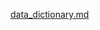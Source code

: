 [data_dictionary.md](https://github.com/LMU-MSBA/Project-Fashion-Insight/files/14937314/data_dictionary.md)
